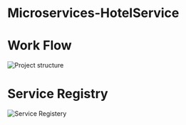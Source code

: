 # Microservices-HotelService

# Work Flow
![Project structure](https://github.com/phogat20/Microservices-HotelService/assets/84695818/1287aa25-11ca-4123-8216-3134b0f6074e)

# Service Registry
![Service Registery](https://github.com/phogat20/Microservices-HotelService/assets/84695818/37ab769e-88be-4d43-aae0-89a77df7310e)
